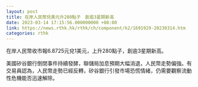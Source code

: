 ```yaml
---
layout: post
title: 在岸人民幣兌美元升280點子　創逾3星期新高
date: 2023-03-14 17:15:56.000000000 +08:00
link: https://news.rthk.hk/rthk/ch/component/k2/1691929-20230314.htm
categories: rthk
---
```


在岸人民幣收市報6.8725元兌1美元，上升280點子，創逾3星期新高。

美國矽谷銀行倒閉事件持續發酵，聯儲局加息預期大幅消退，人民幣走勢偏強。有交易員認為，人民幣走勢已經反轉，矽谷銀行引發市場恐慌情緒，仍需要觀察流動性危機能否迅速解除。
